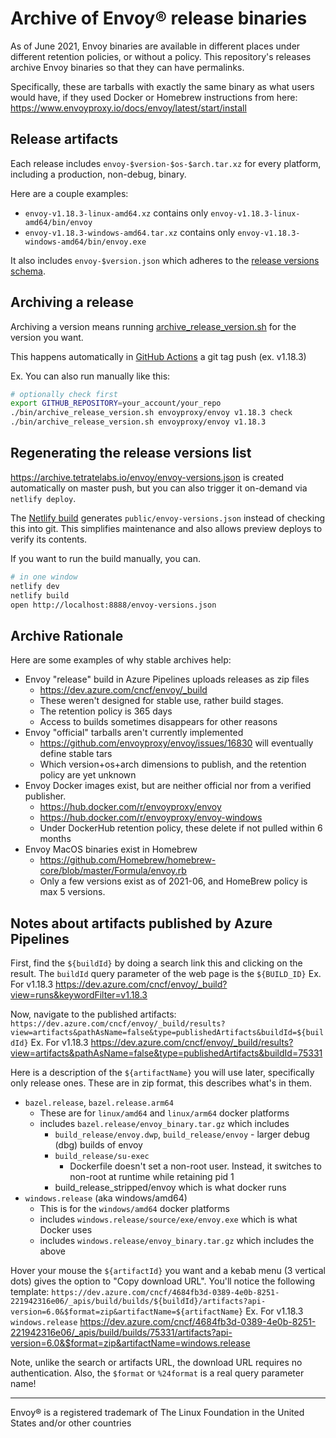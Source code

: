 # Archive of Envoy® release binaries
As of June 2021, Envoy binaries are available in different places under different retention policies, or without a
policy. This repository's releases archive Envoy binaries so that they can have permalinks.

Specifically, these are tarballs with exactly the same binary as what users would have, if they used Docker or Homebrew
instructions from here: https://www.envoyproxy.io/docs/envoy/latest/start/install

## Release artifacts
Each release includes `envoy-$version-$os-$arch.tar.xz` for every platform, including a production, non-debug, binary.

Here are a couple examples:
 * `envoy-v1.18.3-linux-amd64.xz` contains only `envoy-v1.18.3-linux-amd64/bin/envoy`
 * `envoy-v1.18.3-windows-amd64.tar.xz` contains only `envoy-v1.18.3-windows-amd64/bin/envoy.exe`

It also includes `envoy-$version.json` which adheres to the [release versions schema](https://archive.tetratelabs.io/release-versions-schema.json).

## Archiving a release
Archiving a version means running [archive_release_version.sh](bin/archive_release_version.sh) for the version you want.

This happens automatically in [GitHub Actions](.github/workflows/release.yaml) a git tag push (ex. v1.18.3)

Ex. You can also run manually like this:
```bash
# optionally check first
export GITHUB_REPOSITORY=your_account/your_repo
./bin/archive_release_version.sh envoyproxy/envoy v1.18.3 check
./bin/archive_release_version.sh envoyproxy/envoy v1.18.3
```

## Regenerating the release versions list
https://archive.tetratelabs.io/envoy/envoy-versions.json is created automatically on master push, but you can also
trigger it on-demand via `netlify deploy`.

The [Netlify build](build.sh) generates `public/envoy-versions.json` instead of checking this into git. This simplifies
maintenance and also allows preview deploys to verify its contents.

If you want to run the build manually, you can.
```bash
# in one window
netlify dev
netlify build
open http://localhost:8888/envoy-versions.json
```

## Archive Rationale
Here are some examples of why stable archives help:
* Envoy "release" build in Azure Pipelines uploads releases as zip files
    * https://dev.azure.com/cncf/envoy/_build
    * These weren't designed for stable use, rather build stages.
    * The retention policy is 365 days
    * Access to builds sometimes disappears for other reasons
* Envoy "official" tarballs aren't currently implemented
    * https://github.com/envoyproxy/envoy/issues/16830 will eventually define stable tars
    * Which version+os+arch dimensions to publish, and the retention policy are yet unknown
* Envoy Docker images exist, but are neither official nor from a verified publisher.
    * https://hub.docker.com/r/envoyproxy/envoy
    * https://hub.docker.com/r/envoyproxy/envoy-windows
    * Under DockerHub retention policy, these delete if not pulled within 6 months
* Envoy MacOS binaries exist in Homebrew
    * https://github.com/Homebrew/homebrew-core/blob/master/Formula/envoy.rb
    * Only a few versions exist as of 2021-06, and HomeBrew policy is max 5 versions.

## Notes about artifacts published by Azure Pipelines

First, find the `${buildId}` by doing a search link this and clicking on the result. The `buildId` query parameter of the web page is the `${BUILD_ID}`
Ex. For v1.18.3 https://dev.azure.com/cncf/envoy/_build?view=runs&keywordFilter=v1.18.3

Now, navigate to the published artifacts: `https://dev.azure.com/cncf/envoy/_build/results?view=artifacts&pathAsName=false&type=publishedArtifacts&buildId=${buildId}`
Ex. For v1.18.3 https://dev.azure.com/cncf/envoy/_build/results?view=artifacts&pathAsName=false&type=publishedArtifacts&buildId=75331

Here is a description of the `${artifactName}` you will use later, specifically only release ones. These are in zip format, this describes what's in them.

* `bazel.release`, `bazel.release.arm64`
    * These are for `linux/amd64` and `linux/arm64` docker platforms
    * includes `bazel.release/envoy_binary.tar.gz` which includes
        * `build_release/envoy.dwp`, `build_release/envoy` - larger debug (dbg) builds of envoy
        * `build_release/su-exec`
            * Dockerfile doesn't set a non-root user. Instead, it switches to non-root at runtime while retaining pid 1
        * build_release_stripped/envoy which is what docker runs
* `windows.release` (aka windows/amd64)
    * This is for the `windows/amd64` docker platforms
    * includes `windows.release/source/exe/envoy.exe` which is what Docker uses
    * includes `windows.release/envoy_binary.tar.gz` which includes the above

Hover your mouse the `${artifactId}` you want and a kebab menu (3 vertical dots) gives the option to "Copy download URL".
You'll notice the following template: `https://dev.azure.com/cncf/4684fb3d-0389-4e0b-8251-221942316e06/_apis/build/builds/${buildId}/artifacts?api-version=6.0&$format=zip&artifactName=${artifactName}`
Ex. For v1.18.3 `windows.release` https://dev.azure.com/cncf/4684fb3d-0389-4e0b-8251-221942316e06/_apis/build/builds/75331/artifacts?api-version=6.0&$format=zip&artifactName=windows.release

Note, unlike the search or artifacts URL, the download URL requires no authentication. Also, the `$format` or `%24format` is a real query parameter name!

-----
Envoy® is a registered trademark of The Linux Foundation in the United States and/or other countries
